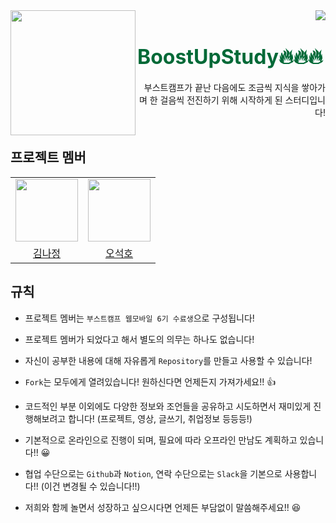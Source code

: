 <div>
  <img align="left" src="https://user-images.githubusercontent.com/14370441/145400631-519f11a9-795f-42ee-92ee-06dab5511e8e.png" width="200"/>
  <div align="right">
    <a align="right" href="https://github.com/BoostUpStudy/Notice">
      <img src="https://hits.seeyoufarm.com/api/count/incr/badge.svg?url=https://github.com/BoostUpStudy/Notice&count_bg=%233D61C8&title_bg=%23555555&icon=&icon_color=%23E7E7E7&title=hits&edge_flat=false"/>
    </a>
    <h1 align="left">
      <font align="left" size="6" color="#006937"> BoostUpStudy🔥🔥🔥</font>
    </h1>
    부스트캠프가 끝난 다음에도 조금씩 지식을 쌓아가며 한 걸음씩 전진하기 위해 시작하게 된 스터디입니다! <br>
  </div>
</div>

<br>

## 프로젝트 멤버

<div>
  <table align="center">
    <tr>
      <td>
        <a href="https://github.com/Najeong-Kim">
          <img src="https://avatars.githubusercontent.com/Najeong-Kim" width="100"/>
        </a>
      </td>
      <td>
        <a href="https://github.com/alittlekitten">
          <img src="https://avatars.githubusercontent.com/alittlekitten" width="100"/>
        </a>
      </td>
    </tr>
    <tr>
      <td align="center">
        <a href="https://github.com/yeon52">
          김나정
        </a>
      </td>
      <td align="center">
        <a href="https://github.com/yeon52">
          오석호
        </a>
      </td>
    </tr>
  </table>
</div>

## 규칙
- 프로젝트 멤버는 `부스트캠프 웹모바일 6기 수료생`으로 구성됩니다!

- 프로젝트 멤버가 되었다고 해서 별도의 의무는 하나도 없습니다!

- 자신이 공부한 내용에 대해 자유롭게 `Repository`를 만들고 사용할 수 있습니다!

- `Fork`는 모두에게 열려있습니다! 원하신다면 언제든지 가져가세요!! 👍

- 코드적인 부분 이외에도 다양한 정보와 조언들을 공유하고 시도하면서 재미있게 진행해보려고 합니다! (프로젝트, 영상, 글쓰기, 취업정보 등등등!)

- 기본적으로 온라인으로 진행이 되며, 필요에 따라 오프라인 만남도 계획하고 있습니다!! 😀

- 협업 수단으로는 `Github`과 `Notion`, 연락 수단으로는 `Slack`을 기본으로 사용합니다!! (이건 변경될 수 있습니다!!)  

- 저희와 함께 놀면서 성장하고 싶으시다면 언제든 부담없이 말씀해주세요!! 😆

